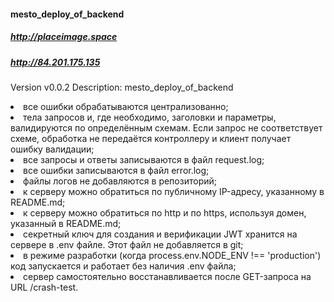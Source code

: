 #### mesto_deploy_of_backend
##### http://placeimage.space
##### http://84.201.175.135

Version v0.0.2
Description: mesto_deploy_of_backend

<li> все ошибки обрабатываются централизованно;
<li> тела запросов и, где необходимо, заголовки и параметры, валидируются по определённым схемам. Если запрос не соответствует схеме, обработка не передаётся контроллеру и клиент получает ошибку валидации;
<li> все запросы и ответы записываются в файл request.log;
<li> все ошибки записываются в файл error.log;
<li> файлы логов не добавляются в репозиторий;
<li> к серверу можно обратиться по публичному IP-адресу, указанному в README.md;
<li> к серверу можно обратиться по http и по https, используя домен, указанный в README.md;
<li> секретный ключ для создания и верификации JWT хранится на сервере в .env файле. Этот файл не добавляется в git;
<li> в режиме разработки (когда process.env.NODE_ENV !== 'production') код запускается и работает без наличия .env файла;
<li> сервер самостоятельно восстанавливается после GET-запроса на URL /crash-test.




 